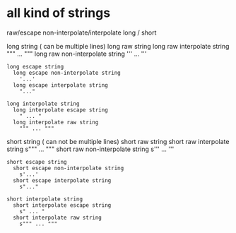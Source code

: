 # all kind of strings

raw/escape
non-interpolate/interpolate
long / short

long string ( can be multiple lines)
    long raw string
      long raw interpolate string
        """ ... """
      long raw non-interpolate string
        ''' ... '''

    long escape string
      long escape non-interpolate string
        '...'
      long escape interpolate string
        "..."

    long interpolate string
      long interpolate escape string
        " ... "
      long interpolate raw string
        """ ... """

short string ( can not be multiple lines)
    short raw string
      short raw interpolate string
        s""" ... """
      short raw non-interpolate string
        s''' ... '''

    short escape string
      short escape non-interpolate string
        s'...'
      short escape interpolate string
        s"..."

    short interpolate string
      short interpolate escape string
        s" ... "
      short interpolate raw string
        s""" ... """

